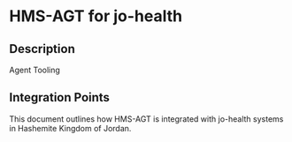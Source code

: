# HMS-AGT for jo-health

## Description

Agent Tooling

## Integration Points

This document outlines how HMS-AGT is integrated with jo-health systems in Hashemite Kingdom of Jordan.
